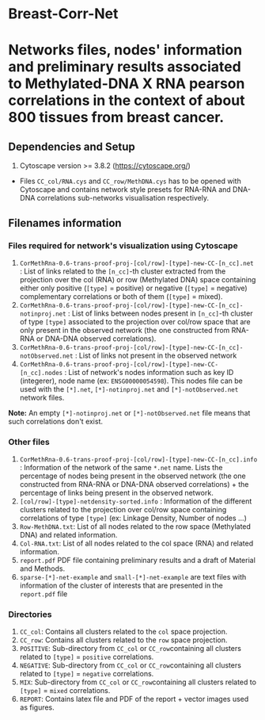 # Breast-Corr-Net

# Networks files, nodes' information and preliminary results associated to Methylated-DNA X RNA pearson correlations in the context of about 800 tissues from breast cancer.

## Dependencies and Setup

1. Cytoscape version >= 3.8.2 (https://cytoscape.org/)

- Files `CC_col/RNA.cys` and `CC_row/MethDNA.cys` has to be opened with Cytoscape and contains network style presets for RNA-RNA and DNA-DNA correlations sub-networks visualisation respectively.

## Filenames information

### Files required for network's visualization using Cytoscape

1. `CorMethRna-0.6-trans-proof-proj-[col/row]-[type]-new-CC-[n_cc].net` : List of links related to the `[n_cc]`-th cluster extracted from the projection over the col (RNA) or row (Methylated DNA) space containing either only positive (`[type]` = positive) or negative (`[type]` = negative) complementary correlations or both of them (`[type]` = mixed).
2. `CorMethRna-0.6-trans-proof-proj-[col/row]-[type]-new-CC-[n_cc]-notinproj.net` : List of links between nodes present in `[n_cc]`-th cluster of type `[type]` associated to the projection over col/row space  that are only present in the observed network (the one constructed from RNA-RNA or DNA-DNA observed correlations).
3. `CorMethRna-0.6-trans-proof-proj-[col/row]-[type]-new-CC-[n_cc]-notObserved.net`  : List of links not present in the observed network
4. `CorMethRna-0.6-trans-proof-proj-[col/row]-[type]-new-CC-[n_cc].nodes` : List of network's nodes information such as key ID (integerer), node name (ex: `ENSG00000054598`). This nodes file can be used with the `[*].net`, `[*]-notinproj.net` and `[*]-notObserved.net` network files.

**Note:** An empty `[*]-notinproj.net` or `[*]-notObserved.net` file means that such correlations don't exist.
### Other files

1. `CorMethRna-0.6-trans-proof-proj-[col/row]-[type]-new-CC-[n_cc].info` : Information of the network of the same `*.net` name. Lists the percentage of nodes being present in the observed network (the one constructed from RNA-RNA or DNA-DNA observed correlations) + the percentage of links being present in the observed network.
2. `[col/row]-[type]-netdensity-sorted.info` : Information of the different clusters related to the projection over col/row space containing correlations of type `[type]` (ex: Linkage Density, Number of nodes ...)
3. `Row-MethDNA.txt`: List of all nodes related to the row space (Methylated DNA) and related information.
4. `Col-RNA.txt`: List  of all nodes related to the col space (RNA) and related information.
5. `report.pdf` PDF file containing preliminary results and a draft of Material and Methods.
5. `sparse-[*]-net-example` and `small-[*]-net-example` are text files with information of the cluster of interests that are presented in the `report.pdf` file

### Directories

1. `CC_col`:  Contains all clusters related to the `col` space projection.
2. `CC_row`: Contains all clusters related to the `row` space projection.
3. `POSITIVE`: Sub-directory from `CC_col` or `CC_row`containing all clusters related to `[type]` = `positive` correlations.
4. `NEGATIVE`: Sub-directory from `CC_col` or `CC_row`containing all clusters related to `[type]` = `negative` correlations.
5. `MIX`: Sub-directory from `CC_col` or `CC_row`containing all clusters related to `[type]` = `mixed` correlations.
6. `REPORT`: Contains latex file and PDF of the report + vector images used as figures.
